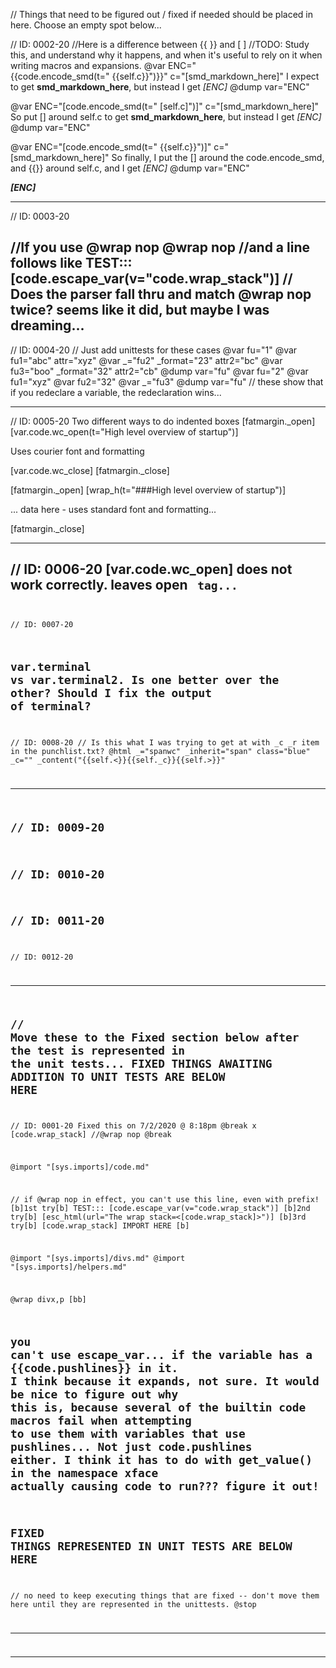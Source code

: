 // Things that need to be figured out / fixed if needed should be placed in here. Choose an empty spot below...

// ID: 0002-20
//Here is a difference between {{ }} and [ ]
//TODO: Study this, and understand why it happens, and when it's useful to rely on it when writing macros and expansions.
@var ENC="{{code.encode_smd(t=\"&nbsp;{{self.c}}\")}}" c="[smd_markdown_here]"
I expect to get **smd_markdown_here**, but instead I get *[ENC]*
@dump var="ENC"

@var ENC="[code.encode_smd(t=\"&nbsp;[self.c]\")]" c="[smd_markdown_here]"
So put [] around self.c to get **smd_markdown_here**, but instead I get *[ENC]*
@dump var="ENC"

@var ENC="[code.encode_smd(t=\"&nbsp;{{self.c}}\")]" c="[smd_markdown_here]"
So finally, I put the [] around the code.encode_smd, and {{}} around self.c, and I get *[ENC]*
@dump var="ENC"

***[ENC]***


----------------------
// ID: 0003-20

//If you use @wrap nop
@wrap nop
//and a line follows like
TEST::: [code.escape_var(v="code.wrap_stack")]
// Does the parser fall thru and match @wrap nop twice? seems like it did, but maybe I was dreaming...
----------------------
// ID: 0004-20
// Just add unittests for these cases
@var fu="1"
@var fu1="abc" attr="xyz"
@var _="fu2" _format="23" attr2="bc"
@var fu3="boo" _format="32" attr2="cb"
@dump var="fu"
@var fu="2"
@var fu1="xyz"
@var fu2="32"
@var _="fu3"
@dump var="fu"
// these show that if you redeclare a variable, the redeclaration wins...

----------------------
// ID: 0005-20
Two different ways to do indented boxes
[fatmargin._open]
[var.code.wc_open(t="High level overview of startup")]

Uses courier font and formatting

[var.code.wc_close]
[fatmargin._close]



[fatmargin._open]
[wrap_h(t="###High level overview of startup")]

... data here - uses standard font and formatting...

[fatmargin._close]

----------------------
// ID: 0006-20
[var.code.wc_open] does not work correctly. leaves open <code> tag...
----------------------
// ID: 0007-20

var.terminal vs var.terminal2. Is one better over the other? Should I fix the output of terminal?
----------------------
// ID: 0008-20
// Is this what I was trying to get at with _c _r item in the punchlist.txt?
@html _="spanwc" _inherit="span" class="blue" _c="" _content("{{self.<}}{{self._c}}{{self.>}}"

----------------------
// ID: 0009-20
----------------------
// ID: 0010-20
----------------------
// ID: 0011-20
----------------------
// ID: 0012-20


----------------------
// Move these to the Fixed section below after the test is represented in the unit tests...
FIXED THINGS AWAITING ADDITION TO UNIT TESTS ARE BELOW HERE
----------------------
// ID: 0001-20
Fixed this on 7/2/2020 @ 8:18pm
@break
x [code.wrap_stack]
//@wrap nop
@break

@import "[sys.imports]/code.md"

// if @wrap nop in effect, you can't use this line, even with prefix! 
[b]1st try[b]
TEST::: [code.escape_var(v="code.wrap_stack")]
[b]2nd try[b]
[esc_html(url="The wrap stack=<[code.wrap_stack]>")]
[b]3rd try[b]
[code.wrap_stack]
IMPORT HERE
[b]

@import "[sys.imports]/divs.md"
@import "[sys.imports]/helpers.md"

@wrap divx,p
[bb]

you can't use escape_var... if the variable has a {{code.pushlines}} in it. I think because it expands, not sure. It would be nice to figure out why this is, because several of the builtin code macros fail when attempting to use them with variables that use pushlines... Not just code.pushlines either. I think it has to do with get_value() in the namespace xface actually causing code to run??? figure it out!
----------------------
FIXED THINGS REPRESENTED IN UNIT TESTS ARE BELOW HERE
----------------------
// no need to keep executing things that are fixed -- don't move them here until they are represented in the unittests.
@stop

----------------------

----------------------


